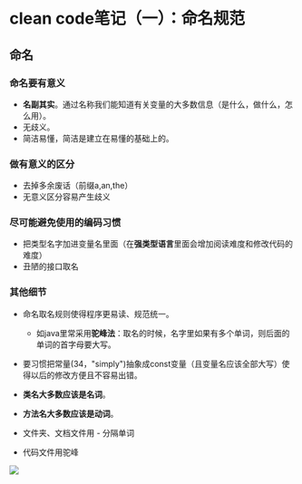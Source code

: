 # clean code笔记（一）：命名规范

## 命名
### 命名要有意义
- **名副其实**。通过名称我们能知道有关变量的大多数信息（是什么，做什么，怎么用）。
- 无歧义。
- 简洁易懂，简洁是建立在易懂的基础上的。

### 做有意义的区分
- 去掉多余废话（前缀a,an,the）
- 无意义区分容易产生歧义

### 尽可能避免使用的编码习惯
- 把类型名字加进变量名里面（在**强类型语言**里面会增加阅读难度和修改代码的难度）
- 丑陋的接口取名

### 其他细节
- 命名取名规则使得程序更易读、规范统一。
  - 如java里常采用**驼峰法**：取名的时候，名字里如果有多个单词，则后面的单词的首字母要大写。

- 要习惯把常量(34，"simply")抽象成const变量（且变量名应该全部大写）使得以后的修改方便且不容易出错。
- **类名大多数应该是名词**。
- **方法名大多数应该是动词**。

- 文件夹、文档文件用 - 分隔单词
- 代码文件用驼峰

![](http://7xkpdt.com1.z0.glb.clouddn.com/4fef47adcfb9cd1f6c604eb0367b5837.png)
